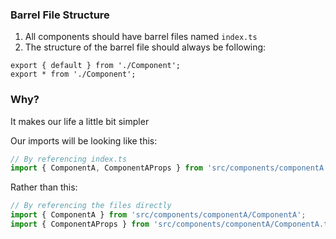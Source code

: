 ### Barrel File Structure

1. All components should have barrel files named `index.ts`
2. The structure of the barrel file should always be following:

```
export { default } from './Component';
export * from './Component';
```

### Why?

It makes our life a little bit simpler

Our imports will be looking like this:

```JavaScript
// By referencing index.ts
import { ComponentA, ComponentAProps } from 'src/components/componentA';
```

Rather than this:
```JavaScript
// By referencing the files directly
import { ComponentA } from 'src/components/componentA/ComponentA';
import { ComponentAProps } from 'src/components/componentA/ComponentA.types';
```